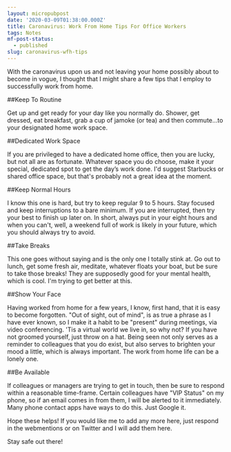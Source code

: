 ```yaml
---
layout: micropubpost
date: '2020-03-09T01:38:00.000Z'
title: Caronavirus: Work From Home Tips For Office Workers
tags: Notes
mf-post-status:
  - published
slug: caronavirus-wfh-tips
---
```

With the caronavirus upon us and not leaving your home possibly about to become in vogue, I thought that I might share a few tips that I employ to successfully work from home.

##Keep To Routine

Get up and get ready for your day like you normally do. Shower, get dressed, eat breakfast, grab a cup of jamoke (or tea) and then commute...to your designated home work space.

##Dedicated Work Space

If you are privileged to have a dedicated home office, then you are lucky, but not all are as fortunate. Whatever space you do choose, make it your special, dedicated spot to get the day’s work done. I'd suggest Starbucks or shared office space, but that's probably not a great idea at the moment.

##Keep Normal Hours

I know this one is hard, but try to keep regular 9 to 5 hours. Stay focused and keep interruptions to a bare minimum. If you are interrupted, then try your best to finish up later on. In short, always put in your eight hours and when you can't, well, a weekend full of work is likely in your future, which you should always try to avoid.

##Take Breaks

This one goes without saying and is the only one I totally stink at. Go out to lunch, get some fresh air, meditate, whatever floats your boat, but be sure to take those breaks! They are supposedly good for your mental health, which is cool. I'm trying to get better at this.

##Show Your Face

Having worked from home for a few years, I know, first hand, that it is easy to become forgotten. "Out of sight, out of mind", is as true a phrase as I have ever known, so I make it a habit to be "present" during meetings, via video conferencing. 'Tis a virtual world we live in, so why not? If you have not groomed yourself, just throw on a hat. Being seen not only serves as a reminder to colleagues that you do exist, but also serves to brighten your mood a little, which is always important. The work from home life can be a lonely one.    

##Be Available

If colleagues or managers are trying to get in touch, then be sure to respond within a reasonable time-frame. Certain colleagues have "VIP Status" on my phone, so if an email comes in from them, I will be alerted to it immediately. Many phone contact apps have ways to do this. Just Google it.

Hope these helps! If you would like me to add any more here, just respond in the webmentions or on Twitter and I will add them here.

Stay safe out there!
